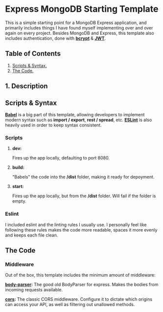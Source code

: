 #	Express MongoDB Starting Template 	#

This is a simple starting point for a MongoDB Express application, and primarily includes things I have found myself implementing over and over again on every project.
Besides MongoDB and Express, this template also includes authentication, done with **[bcrypt](https://www.npmjs.com/package/bcrypt)** & **[JWT](https://www.npmjs.com/package/jsonwebtoken)**.

## Table of Contents ##
1. [ Scripts & Syntax. ](#syntax)
2. [ The Code. ](#code)

## 1. Description

<a name="syntax"></a>
##	Scripts & Syntax	 ##

**[Babel](https://babeljs.io/en/setup)** is a big part of this template, allowing developers to implement modern syntax such as **import / export**, **rest / spread**, etc. **[ESLint](https://www.npmjs.com/package/eslint)** is also heavily used in order to keep syntax consistent.

### Scripts ###

1. **dev:**
   
	Fires up the app locally, defaulting to port 8080.
2. **build:**
   
	"Babels" the code into the **/dist** folder, making it ready for depoyment.
3. **start:**
   
	Fires up the app locally, but from the **/dist** folder. Will fail if the folder is empty.

### Eslint ###

I included eslint and the linting rules I usually use. I personally feel like following these rules makes the code more readable, spaces it more evenly and keeps each file clean.

<a name="code"></a>
##	The Code 	##

### Middleware ###
Out of the box, this template includes the minimum amount of middleware:

**[body-parser](https://www.npmjs.com/package/body-parser):**
The good old BodyParser for express. Makes the bodies from incoming requests available.

**[cors](https://www.npmjs.com/package/cors):**
The classic CORS middleware. Configure it to dictate which origins can access your API, as well as filtering out unallowed methods.


